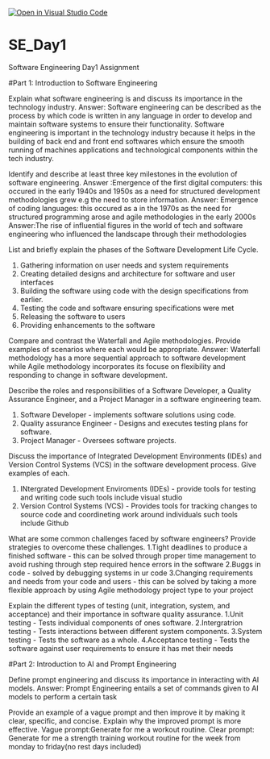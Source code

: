 [![Open in Visual Studio Code](https://classroom.github.com/assets/open-in-vscode-2e0aaae1b6195c2367325f4f02e2d04e9abb55f0b24a779b69b11b9e10269abc.svg)](https://classroom.github.com/online_ide?assignment_repo_id=18412603&assignment_repo_type=AssignmentRepo)
# SE_Day1
Software Engineering Day1 Assignment

#Part 1: Introduction to Software Engineering

Explain what software engineering is and discuss its importance in the technology industry.
Answer: Software engineering can be described as the process by which code is written in any language in order to develop and maintain software systems to ensure their functionality. Software engineering is important in the technology industry because it helps in the building of back end and front end softwares which ensure the smooth running of machines applications and technological components within the tech industry.

Identify and describe at least three key milestones in the evolution of software engineering.
Answer :Emergence of the first digital computers: this occured in the early 1940s and 1950s as a need for structured development methodologies grew e.g the need to store information.
Answer: Emergence of coding languages: this occured as a in the 1970s as the need for structured programming arose and agile methodologies in the early 2000s
Answer:The rise of influential figures in the world of tech and software engineering who influenced the landscape through their methodologies

List and briefly explain the phases of the Software Development Life Cycle.
1. Gathering information on user needs and system requirements
2. Creating detailed designs and architecture for software and user interfaces
3. Building the software using code with the design specifications from earlier.
4. Testing the code and software ensuring specifications were met
5. Releasing the software to users
6. Providing enhancements to the software

 Compare and contrast the Waterfall and Agile methodologies. Provide examples of scenarios where each would be appropriate.
Answer: Waterfall methodology has a more sequential approach to software development while Agile methodology incorporates its focuse on flexibility and responding to change in software development.

Describe the roles and responsibilities of a Software Developer, a Quality Assurance Engineer, and a Project Manager in a software engineering team.
1. Software Developer - implements software solutions using code.
2. Quality assurance Engineer - Designs and executes testing plans for software.
3. Project Manager - Oversees software projects.

Discuss the importance of Integrated Development Environments (IDEs) and Version Control Systems (VCS) in the software development process. Give examples of each.
1. INtergrated Development Enviroments (IDEs) - provide tools for testing and writing code such tools include visual studio
2. Version Control Systems (VCS) - Provides tools for tracking changes to source code and coordineting work around individuals such tools include Github

What are some common challenges faced by software engineers? Provide strategies to overcome these challenges.
1.Tight deadlines to produce a finished software - this can be solved through proper time management to avoid rushing through step required hence errors in the software
2.Buggs in code - solved by debugging systems in ur code
3.Changing requirements and needs from your code and users - this can be solved by taking a more flexible approach by using Agile methodology project type to your project

Explain the different types of testing (unit, integration, system, and acceptance) and their importance in software quality assurance.
1.Unit testing - Tests individual components of ones software.
2.Intergratrion testing - Tests interactions between different system components.
3.System testing - Tests the software as a whole.
4.Acceptance testing - Tests the software against user requirements to ensure it has met their needs

#Part 2: Introduction to AI and Prompt Engineering


Define prompt engineering and discuss its importance in interacting with AI models.
Answer: Prompt Engineering entails a set of commands given to AI models to perform a certain task

Provide an example of a vague prompt and then improve it by making it clear, specific, and concise. Explain why the improved prompt is more effective.
Vague prompt:Generate for me a workout routine.
Clear prompt: Generate for me a strength training workout routine for the week from monday to friday(no rest days included)
